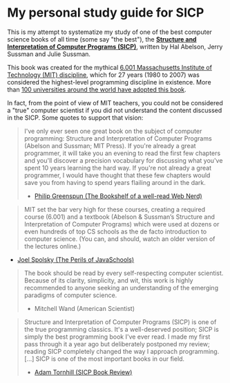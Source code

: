 # My personal study guide for SICP

This is my attempt to systematize my study of one of the best computer science
books of all time (some say "the best"), the **[Structure and Interpretation of
Computer Programs (SICP)](http://mitpress.mit.edu/sites/default/files/sicp/index.html)**,
written by Hal Abelson, Jerry Sussman and Julie Sussman.

This book was created for the mythical [6.001 Massachusetts Institute of Technology
(MIT) discipline](https://ocw.mit.edu/courses/electrical-engineering-and-computer-science/6-001-structure-and-interpretation-of-computer-programs-spring-2005/index.htm), which for 27 years (1980 to 2007) was considered the highest-level
programming discipline in existence. More than [100 universities around the world
have adopted this book](http://mitpress.mit.edu/sites/default/files/sicp/adopt-list.html).

In fact, from the point of view of MIT teachers, you could not be considered a "true"
computer scientist if you did not understand the content discussed in the SICP. Some
quotes to support that vision:

> I've only ever seen one great book on the subject of computer programming: Structure
> and Interpretation of Computer Programs (Abelson and Sussman; MIT Press). If you're
> already a great programmer, it will take you an evening to read the first few chapters
> and you'll discover a precision vocabulary for discussing what you've spent 10 years
> learning the hard way. If you're not already a great programmer, I would have thought
> that these few chapters would save you from having to spend years flailing around in
> the dark.
> - [Philip Greenspun (The Bookshelf of a well-read Web Nerd)](http://philip.greenspun.com/wtr/bookshelf.html)

> MIT set the bar very high for these courses, creating a required course (6.001)
and a textbook (Abelson & Sussman’s Structure and Interpretation of Computer Programs)
which were used at dozens or even hundreds of top CS schools as the de facto introduction
to computer science. (You can, and should, watch an older version of the lectures online.)
- [Joel Spolsky (The Perils of JavaSchools)](https://www.joelonsoftware.com/2005/12/29/the-perils-of-javaschools-2/)

> The book should be read by every self-respecting computer scientist. Because of its
clarity, simplicity, and wit, this work is highly recommended to anyone seeking an
understanding of the emerging paradigms of computer science.
> - Mitchell Wand (American Scientist)

> Structure and Interpretation of Computer Programs (SICP) is one of the true programming
classics. It's a well-deserved position; SICP is simply the best programming book I've ever
read. I made my first pass through it a year ago but deliberately postponed my review;
reading SICP completely changed the way I approach programming. [...] SICP is one of the
most important books in our field.
> - [Adam Tornhill (SICP Book Review)](https://www.adamtornhill.com/reviews/sicp.htm)
